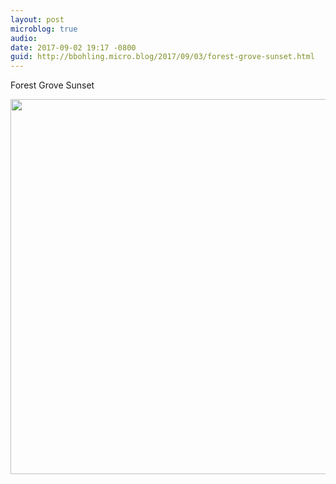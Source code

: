 ```yaml
---
layout: post
microblog: true
audio: 
date: 2017-09-02 19:17 -0800
guid: http://bbohling.micro.blog/2017/09/03/forest-grove-sunset.html
---
```

Forest Grove Sunset

<img src="http://bbohling.micro.blog/uploads/2017/f382cdaf99.jpg" width="600" height="600" />
